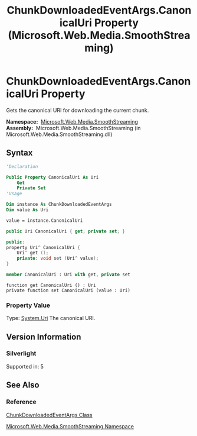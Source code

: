 ﻿---
title: ChunkDownloadedEventArgs.CanonicalUri Property (Microsoft.Web.Media.SmoothStreaming)
TOCTitle: CanonicalUri Property
ms:assetid: P:Microsoft.Web.Media.SmoothStreaming.ChunkDownloadedEventArgs.CanonicalUri
ms:mtpsurl: https://msdn.microsoft.com/en-us/library/microsoft.web.media.smoothstreaming.chunkdownloadedeventargs.canonicaluri(v=VS.95)
ms:contentKeyID: 46307750
ms.date: 05/31/2012
mtps_version: v=VS.95
f1_keywords:
- Microsoft.Web.Media.SmoothStreaming.ChunkDownloadedEventArgs.CanonicalUri
- Microsoft.Web.Media.SmoothStreaming.ChunkDownloadedEventArgs.get_CanonicalUri
- Microsoft.Web.Media.SmoothStreaming.ChunkDownloadedEventArgs.set_CanonicalUri
dev_langs:
- csharp
- jscript
- vb
- FSharp
- cpp
api_location:
- Microsoft.Web.Media.SmoothStreaming.dll
api_name:
- Microsoft.Web.Media.SmoothStreaming.ChunkDownloadedEventArgs.CanonicalUri
- Microsoft.Web.Media.SmoothStreaming.ChunkDownloadedEventArgs.get_CanonicalUri
- Microsoft.Web.Media.SmoothStreaming.ChunkDownloadedEventArgs.set_CanonicalUri
api_type:
- Managed
topic_type:
- apiref
- kbSyntax
product_family_name: VS
ROBOTS: INDEX,FOLLOW
---

# ChunkDownloadedEventArgs.CanonicalUri Property

Gets the canonical URI for downloading the current chunk.

**Namespace:**  [Microsoft.Web.Media.SmoothStreaming](microsoft-web-media-smoothstreaming-namespace_1.md)  
**Assembly:**  Microsoft.Web.Media.SmoothStreaming (in Microsoft.Web.Media.SmoothStreaming.dll)

## Syntax

```vb
'Declaration

Public Property CanonicalUri As Uri
    Get
    Private Set
'Usage

Dim instance As ChunkDownloadedEventArgs
Dim value As Uri

value = instance.CanonicalUri
```

```csharp
public Uri CanonicalUri { get; private set; }
```

```cpp
public:
property Uri^ CanonicalUri {
    Uri^ get ();
    private: void set (Uri^ value);
}
```

``` fsharp
member CanonicalUri : Uri with get, private set
```

```jscript
function get CanonicalUri () : Uri
private function set CanonicalUri (value : Uri)
```

### Property Value

Type: [System.Uri](https://msdn.microsoft.com/library/txt7706a\(v=vs.95\))  
The canonical URI.

## Version Information

### Silverlight

Supported in: 5  

## See Also

### Reference

[ChunkDownloadedEventArgs Class](chunkdownloadedeventargs-class-microsoft-web-media-smoothstreaming.md)

[Microsoft.Web.Media.SmoothStreaming Namespace](microsoft-web-media-smoothstreaming-namespace_1.md)

